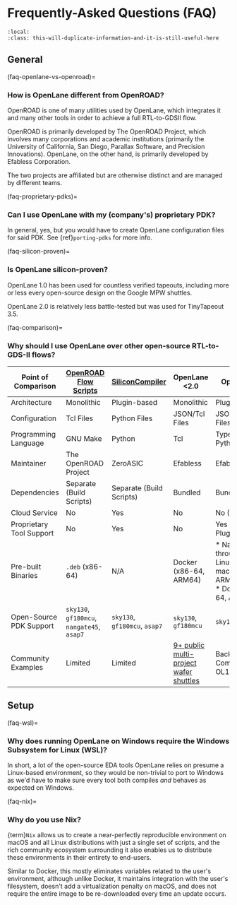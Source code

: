 # Frequently-Asked Questions (FAQ)

```{contents}
:local:
:class: this-will-duplicate-information-and-it-is-still-useful-here
```

## General

(faq-openlane-vs-openroad)=

### How is OpenLane different from OpenROAD?

OpenROAD is one of many utilities used by OpenLane, which integrates it and many other
tools in order to achieve a full RTL-to-GDSII flow.

OpenROAD is primarily developed by The OpenROAD Project, which involves many corporations and
academic institutions (primarily the University of California, San Diego, Parallax Software,
and Precision Innovations). OpenLane, on the other hand, is primarily developed by Efabless Corporation.

The two projects are affiliated but are otherwise distinct and are managed by different teams.

(faq-proprietary-pdks)=

### Can I use OpenLane with my (company's) proprietary PDK?

In general, yes, but you would have to create OpenLane configuration files for said PDK.
See {ref}`porting-pdks` for more info.

(faq-silicon-proven)=

### Is OpenLane silicon-proven?

OpenLane 1.0 has been used for countless verified tapeouts, including more or less every
open-source design on the Google MPW shuttles.

OpenLane 2.0 is relatively less battle-tested but was used for TinyTapeout 3.5.

(faq-comparison)=

### Why should I use OpenLane over other open-source RTL-to-GDS-II flows?

| Point of Comparison | [OpenROAD Flow Scripts](https://github.com/The-OpenROAD-Project/OpenROAD-Flow-Scripts) | [SiliconCompiler](https://github.com/siliconcompiler/siliconcompiler) | OpenLane \<2.0 | OpenLane ≥2 |
| - | - | - | - | - |
| Architecture | Monolithic | Plugin-based | Monolithic | Plugin-based |
| Configuration | Tcl Files | Python Files | JSON/Tcl Files | JSON/Tcl/Python Files |
| Programming Language | GNU Make | Python | Tcl | Type-checked Python |
| Maintainer | The OpenROAD Project | ZeroASIC | Efabless | Efabless |
| Dependencies | Separate (Build Scripts) | Separate (Build Scripts) | Bundled | Bundled  |
| Cloud Service | No | Yes | No | No (Planned) |
| Proprietary Tool Support | No | Yes | No | Yes (with Plugins) |
| Pre-built Binaries | `.deb` (x86-64) | N/A | Docker (x86-64, ARM64) | * Natively through [Nix](https://nixos.org): Linux and macOS (x86-64, ARM64) <br /> * Docker (x86-64, ARM64)|
| Open-Source PDK Support | `sky130`, `gf180mcu`, `nangate45`, `asap7`| `sky130`, `gf180mcu`, `asap7` | `sky130`, `gf180mcu` | `sky130`, `gf180mcu` |
| Community Examples | Limited | Limited | [9+ public multi-project wafer shuttles](https://platform.efabless.com/projects/public) | Backwards Compatible with OL1 Examples |

## Setup

(faq-wsl)=

### Why does running OpenLane on Windows require the Windows Subsystem for Linux (WSL)?

In short, a lot of the open-source EDA tools OpenLane relies on presume a Linux-based
environment, so they would be non-trivial to port to Windows as we'd have to make sure
every tool both compiles *and* behaves as expected on Windows.

(faq-nix)=

### Why do you use Nix?

{term}`Nix` allows us to create a near-perfectly reproducible environment on macOS and all
Linux distributions with just a single set of scripts, and the rich community ecosystem
surrounding it also enables us to distribute these environments in their entirety to
end-users.

Similar to Docker, this mostly eliminates variables related to the user's environment,
although unlike Docker, it maintains integration with the user's filesystem, doesn't
add a virtualization penalty on macOS, and does not require the entire image to be
re-downloaded every time an update occurs.
